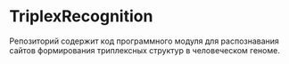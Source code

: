 # TriplexRecognition

Репозиторий содержит код программного модуля для распознавания сайтов формирования триплексных структур в человеческом геноме.
